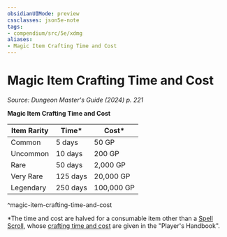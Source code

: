 ```yaml
---
obsidianUIMode: preview
cssclasses: json5e-note
tags:
- compendium/src/5e/xdmg
aliases:
- Magic Item Crafting Time and Cost
---
```

# Magic Item Crafting Time and Cost
*Source: Dungeon Master's Guide (2024) p. 221* 

**Magic Item Crafting Time and Cost**

| Item Rarity | Time* | Cost* |
|-------------|-------|-------|
| Common | 5 days | 50 GP |
| Uncommon | 10 days | 200 GP |
| Rare | 50 days | 2,000 GP |
| Very Rare | 125 days | 20,000 GP |
| Legendary | 250 days | 100,000 GP |
^magic-item-crafting-time-and-cost

*The time and cost are halved for a consumable item other than a [Spell Scroll](/3-Mechanics/CLI/items/spell-scroll-xdmg.md), whose [crafting time and cost](/3-Mechanics/CLI/tables/scribing-spell-scrolls-spell-scroll-costs-xphb.md) are given in the "Player's Handbook".